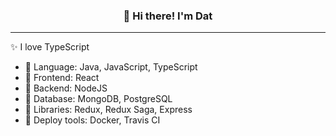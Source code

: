 
<h3 align="center">👋 Hi there! I'm Dat</h3>

---
✨ I love TypeScript

- 💬 Language: Java, JavaScript, TypeScript
- 💬 Frontend: React
- 💬 Backend: NodeJS
- 💬 Database: MongoDB, PostgreSQL
- 💬 Libraries: Redux, Redux Saga, Express
- 💬 Deploy tools: Docker, Travis CI


